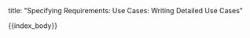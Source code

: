 <frontmatter>
title: "Specifying Requirements: Use Cases: Writing Detailed Use Cases"
</frontmatter>

{{index_body}}
